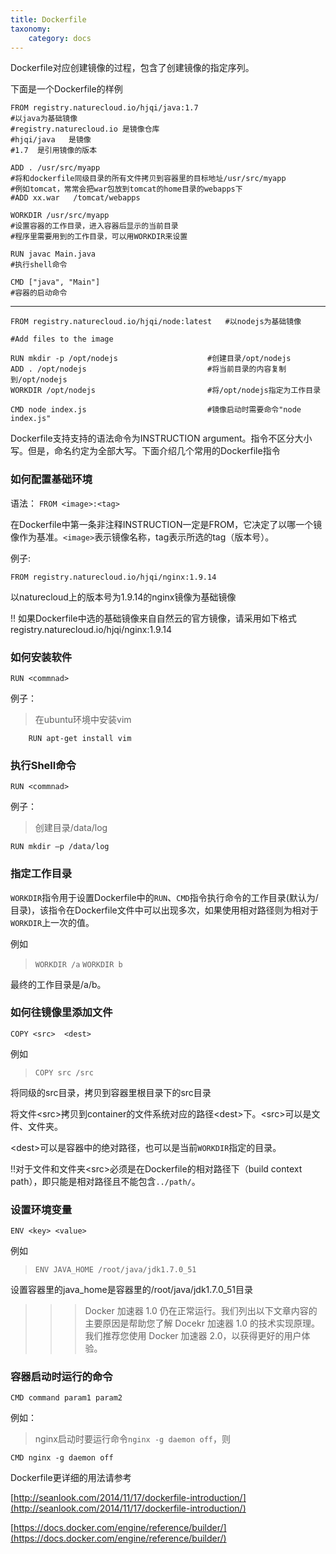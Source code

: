 ```yaml
---
title: Dockerfile 
taxonomy:
    category: docs
---
```


Dockerfile对应创建镜像的过程，包含了创建镜像的指定序列。

下面是一个Dockerfile的样例

	FROM registry.naturecloud.io/hjqi/java:1.7         
	#以java为基础镜像  
	#registry.naturecloud.io 是镜像仓库
	#hjqi/java   是镜像
	#1.7  是引用镜像的版本
	
	ADD . /usr/src/myapp
	#将和dockerfile同级目录的所有文件拷贝到容器里的目标地址/usr/src/myapp
	#例如tomcat，常常会把war包放到tomcat的home目录的webapps下
	#ADD xx.war   /tomcat/webapps

	WORKDIR /usr/src/myapp
	#设置容器的工作目录，进入容器后显示的当前目录
	#程序里需要用到的工作目录，可以用WORKDIR来设置

	RUN javac Main.java
	#执行shell命令

	CMD ["java", "Main"]
	#容器的启动命令

---

    FROM registry.naturecloud.io/hjqi/node:latest   #以nodejs为基础镜像
    
    #Add files to the image
    
    RUN mkdir -p /opt/nodejs                    #创建目录/opt/nodejs
    ADD . /opt/nodejs                           #将当前目录的内容复制到/opt/nodejs
    WORKDIR /opt/nodejs                         #将/opt/nodejs指定为工作目录
    
    CMD node index.js                           #镜像启动时需要命令"node index.js"

Dockerfile支持支持的语法命令为INSTRUCTION argument。指令不区分大小写。但是，命名约定为全部大写。下面介绍几个常用的Dockerfile指令

### 如何配置基础环境 ###

语法： `FROM <image>:<tag>`

在Dockerfile中第一条非注释INSTRUCTION一定是FROM，它决定了以哪一个镜像作为基准。`<image>`表示镜像名称，tag表示所选的tag（版本号）。

例子:

	FROM registry.naturecloud.io/hjqi/nginx:1.9.14 
  
以naturecloud上的版本号为1.9.14的nginx镜像为基础镜像


!! 如果Dockerfile中选的基础镜像来自自然云的官方镜像，请采用如下格式registry.naturecloud.io/hjqi/nginx:1.9.14

### 如何安装软件 ###


`RUN <commnad>`

例子：
>在ubuntu环境中安装vim
>
```
    RUN apt-get install vim
```

### 执行Shell命令 ###


`RUN <commnad>`

例子：
>创建目录/data/log
>
```
RUN mkdir –p /data/log
```

### 指定工作目录 ###


`WORKDIR`指令用于设置Dockerfile中的`RUN`、`CMD`指令执行命令的工作目录(默认为/目录)，该指令在Dockerfile文件中可以出现多次，如果使用相对路径则为相对于`WORKDIR`上一次的值。


例如

> `WORKDIR /a`
> `WORKDIR b`

最终的工作目录是/a/b。

### 如何往镜像里添加文件 ###

	COPY <src>  <dest>

例如

> `COPY src /src`

将同级的src目录，拷贝到容器里根目录下的src目录


将文件<src\>拷贝到container的文件系统对应的路径<dest\>下。<src\>可以是文件、文件夹。

<dest\>可以是容器中的绝对路径，也可以是当前`WORKDIR`指定的目录。


!!对于文件和文件夹<src\>必须是在Dockerfile的相对路径下（build context path），即只能是相对路径且不能包含`../path/`。



### 设置环境变量 ###

    ENV <key> <value>

例如

> `ENV JAVA_HOME /root/java/jdk1.7.0_51`

设置容器里的java_home是容器里的/root/java/jdk1.7.0_51目录


>>> Docker 加速器 1.0 仍在正常运行。我们列出以下文章内容的主要原因是帮助您了解 Docekr 加速器 1.0 的技术实现原理。我们推荐您使用 Docker 加速器 2.0，以获得更好的用户体验。


### 容器启动时运行的命令 ###

    CMD command param1 param2
例如：

> nginx启动时要运行命令`nginx -g daemon off`，则
> 
```
CMD nginx -g daemon off
```

Dockerfile更详细的用法请参考

[http://seanlook.com/2014/11/17/dockerfile-introduction/](http://seanlook.com/2014/11/17/dockerfile-introduction/)

[https://docs.docker.com/engine/reference/builder/](https://docs.docker.com/engine/reference/builder/)
